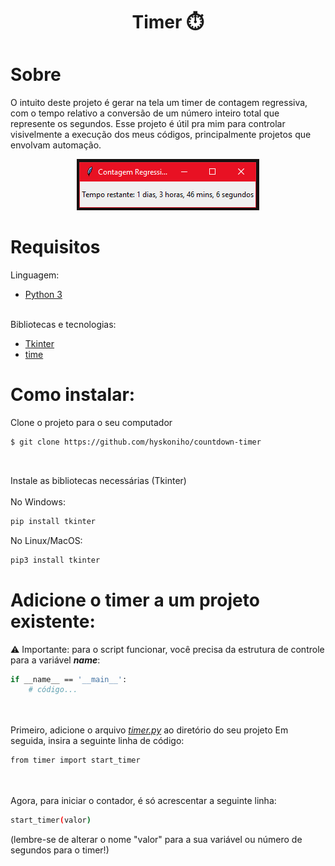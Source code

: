 <div align="center">
  <h1>Timer ⏱️</h1>
</div>

# Sobre
O intuito deste projeto é gerar na tela um timer de contagem regressiva, com o tempo relativo a conversão de um número inteiro total que represente os segundos. Esse projeto é útil pra mim para controlar visivelmente a execução dos meus códigos, principalmente projetos que envolvam automação. 
</br>
<div  align="center"><img src="assets/Screenshot_1.png"></div>

# Requisitos
Linguagem:
- [Python 3](https://www.python.org/)<br></br>

Bibliotecas e tecnologias:
- [Tkinter](https://tkdocs.com/)
- [time](https://docs.python.org/3/library/time.html)

# Como instalar:
Clone o projeto para o seu computador
```bash
$ git clone https://github.com/hyskoniho/countdown-timer
```
</br>

Instale as bibliotecas necessárias (Tkinter)<br></br>
No Windows:
```bash
pip install tkinter
```
No Linux/MacOS:
```bash
pip3 install tkinter
```

# Adicione o timer a um projeto existente:

⚠️ Importante: para o script funcionar, você precisa da estrutura de controle para a variável *__name__*:
```bash
if __name__ == '__main__':
    # código...
```
<br></br>
Primeiro, adicione o arquivo *[timer.py](https://github.com/hyskoniho/countdown-timer/blob/main/timer.py)* ao diretório do seu projeto
Em seguida, insira a seguinte linha de código:
```bash
from timer import start_timer
```
<br></br>
Agora, para iniciar o contador, é só acrescentar a seguinte linha:
```bash
start_timer(valor)
```
(lembre-se de alterar o nome "valor" para a sua variável ou número de segundos para o timer!)
